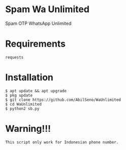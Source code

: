 # Spam Wa Unlimited
Spam OTP WhatsApp Unlimited
# Requirements
```
requests
```
# Installation 
```
$ apt update && apt upgrade
$ pkg update 
$ git clone https://github.com/AbilSeno/WaUnlimited
$ cd WaUnlimited
$ python2 sb.py
```
# Warning!!!
```
This script only work for Indonesian phone number.
```
